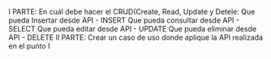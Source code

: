 I PARTE: En cuál debe hacer el CRUD(Create, Read, Update y Detele:
Que pueda Insertar desde API - INSERT
Que pueda consultar desde API - SELECT
Que pueda editar desde API - UPDATE
Que pueda eliminar desde API - DELETE
II PARTE: Crear un caso de uso donde aplique la API realizada en el punto I
